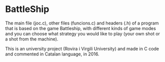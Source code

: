 # BattleShip
The main file (joc.c), other files (funcions.c) and headers (.h) of a program that is based on the game Battleship, with different kinds of game modes and you can choose what strategy you would like to play (your own shot or a shot from the machine).

This is an university project (Rovira i Virgili University) and made in C code and commented in Catalan language, in 2016.
